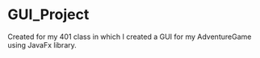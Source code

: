 # GUI_Project

Created for my 401 class in which I created a GUI for my AdventureGame using JavaFx library. 
